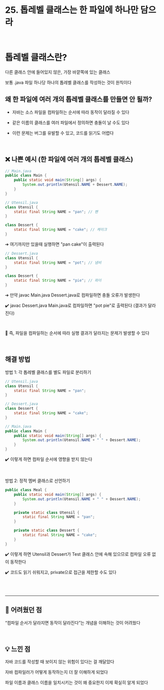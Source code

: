 # 25. 톱레벨 클래스는 한 파일에 하나만 담으라

<br>

# 톱레벨 클래스란?

다른 클래스 안에 들어있지 않은, 가장 바깥쪽에 있는 클래스

보통 .java 파일 하나당 하나의 톱레벨 클래스를 작성하는 것이 원칙이다

## 왜 한 파일에 여러 개의 톱레벨 클래스를 만들면 안 될까?

- 자바는 소스 파일을 컴파일하는 순서에 따라 동작이 달라질 수 있다

- 같은 이름의 클래스를 여러 파일에서 정의하면 충돌이 날 수도 있다

- 이런 문제는 버그를 유발할 수 있고, 코드를 읽기도 어렵다

<br>

## ❌ 나쁜 예시 (한 파일에 여러 개의 톱레벨 클래스)

```java
// Main.java
public class Main {
    public static void main(String[] args) {
        System.out.println(Utensil.NAME + Dessert.NAME);
    }
}
```

```java
// Utensil.java
class Utensil {
    static final String NAME = "pan"; // 팬
}

class Dessert {
    static final String NAME = "cake"; // 케이크
}
```

➔ 여기까지만 있을때 실행하면 "pan cake"이 출력된다

```java
// Dessert.java
class Utensil {
    static final String NAME = "pot"; // 냄비
}

class Dessert {
    static final String NAME = "pie"; // 파이
}
```

➔ 만약 javac Main.java Dessert.java로 컴파일하면 충돌 오류가 발생한다

✔️ javac Dessert.java Main.java로 컴파일하면 "pot pie"로 출력된다 (결과가 달라진다)

<br>

🛑 즉, 파일을 컴파일하는 순서에 따라 실행 결과가 달라지는 문제가 발생할 수 있다

<br>

## 해결 방법

방법 1: 각 톱레벨 클래스를 별도 파일로 분리하기

```java
// Utensil.java
class Utensil {
    static final String NAME = "pan";
}

// Dessert.java
class Dessert {
    static final String NAME = "cake";
}

// Main.java
public class Main {
    public static void main(String[] args) {
        System.out.println(Utensil.NAME + " " + Dessert.NAME);
    }
}

```

✔️ 이렇게 하면 컴파일 순서에 영향을 받지 않는다

<br>

방법 2: 정적 멤버 클래스로 선언하기

```java
public class Meal {
    public static void main(String[] args) {
        System.out.println(Utensil.NAME + " " + Dessert.NAME);
    }

    private static class Utensil {
        static final String NAME = "pan";
    }

    private static class Dessert {
        static final String NAME = "cake";
    }
}
```

✔️ 이렇게 하면 Utensil과 Dessert가 Test 클래스 안에 속해 있으므로 컴파일 오류 없이 동작한다

✔️ 코드도 읽기 쉬워지고, private으로 접근을 제한할 수도 있다

<br>
<br>

---

## 🧩 어려웠던 점

“컴파일 순서가 달라지면 동작이 달라진다”는 개념을 이해하는 것이 어려웠다

<br>

## 💡 느낀 점

자바 코드를 작성할 때 보이지 않는 위험이 있다는 걸 깨달았다

자바 컴파일러가 어떻게 동작하는지 더 잘 이해하게 되었다

파일 이름과 클래스 이름을 일치시키는 것이 왜 중요한지 이제 확실히 알게 되었다
